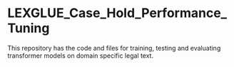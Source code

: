 # LEXGLUE_Case_Hold_Performance_Tuning
This repository has the code and files for training, testing and evaluating transformer models on domain specific legal text.  

